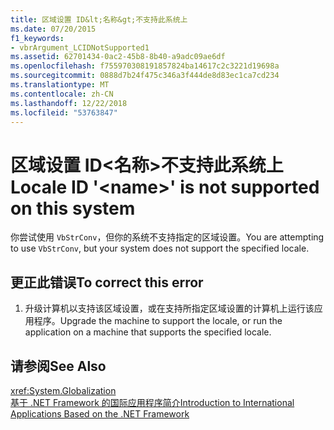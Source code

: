 ```yaml
---
title: 区域设置 ID&lt;名称&gt;不支持此系统上
ms.date: 07/20/2015
f1_keywords:
- vbrArgument_LCIDNotSupported1
ms.assetid: 62701434-0ac2-45b8-8b40-a9adc09ae6df
ms.openlocfilehash: f755970308191857824ba14617c2c3221d19698a
ms.sourcegitcommit: 0888d7b24f475c346a3f444de8d83ec1ca7cd234
ms.translationtype: MT
ms.contentlocale: zh-CN
ms.lasthandoff: 12/22/2018
ms.locfileid: "53763847"
---
```

# <a name="locale-id-ltnamegt-is-not-supported-on-this-system"></a><span data-ttu-id="fdee9-102">区域设置 ID&lt;名称&gt;不支持此系统上</span><span class="sxs-lookup"><span data-stu-id="fdee9-102">Locale ID '&lt;name&gt;' is not supported on this system</span></span>
<span data-ttu-id="fdee9-103">你尝试使用 `VbStrConv`，但你的系统不支持指定的区域设置。</span><span class="sxs-lookup"><span data-stu-id="fdee9-103">You are attempting to use `VbStrConv`, but your system does not support the specified locale.</span></span>  
  
## <a name="to-correct-this-error"></a><span data-ttu-id="fdee9-104">更正此错误</span><span class="sxs-lookup"><span data-stu-id="fdee9-104">To correct this error</span></span>  
  
1.  <span data-ttu-id="fdee9-105">升级计算机以支持该区域设置，或在支持所指定区域设置的计算机上运行该应用程序。</span><span class="sxs-lookup"><span data-stu-id="fdee9-105">Upgrade the machine to support the locale, or run the application on a machine that supports the specified locale.</span></span>  
  
## <a name="see-also"></a><span data-ttu-id="fdee9-106">请参阅</span><span class="sxs-lookup"><span data-stu-id="fdee9-106">See Also</span></span>  
 <xref:System.Globalization>  
 [<span data-ttu-id="fdee9-107">基于 .NET Framework 的国际应用程序简介</span><span class="sxs-lookup"><span data-stu-id="fdee9-107">Introduction to International Applications Based on the .NET Framework</span></span>](/visualstudio/ide/introduction-to-international-applications-based-on-the-dotnet-framework)
